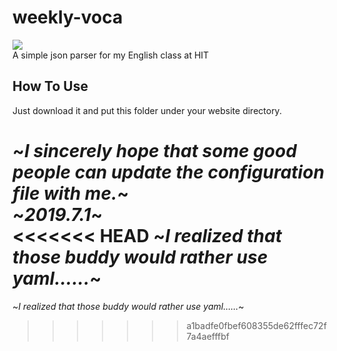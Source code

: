 # weekly-voca
[![](https://img.shields.io/github/license/Laurence-042/hit-1170300223.svg)](https://github.com/Laurence-042/hit-1170300223/blob/master/LICENSE)  
A simple json parser for my English class at HIT 
## How To Use
Just download it and put this folder under your website directory.  

~*I sincerely hope that some good people can update the configuration file with me.*~  
~*2019.7.1*~  
<<<<<<< HEAD
~*I realized that those buddy would rather use yaml......*~  
=======
~*I realized that those buddy would rather use yaml......*~
>>>>>>> a1badfe0fbef608355de62fffec72f7a4aefffbf

